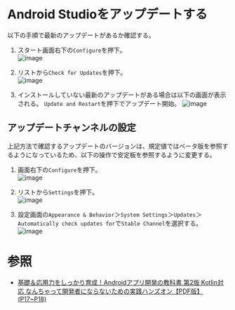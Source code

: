 # Android Studioをアップデートする

以下の手順で最新のアップデートがあるか確認する。

1. スタート画面右下の`Configure`を押下。  
![image](https://user-images.githubusercontent.com/85177462/145698138-ec185a07-3cf5-40c5-b16b-8f39f160a908.png)

2. リストから`Check for Updates`を押下。  
![image](https://user-images.githubusercontent.com/85177462/145698167-243cec97-542b-4d51-8c73-c77da4b7f623.png)

3. インストールしていない最新のアップデートがある場合は以下の画面が表示される。 
   `Update and Restart`を押下でアップデート開始。 
![image](https://user-images.githubusercontent.com/85177462/145698188-03c4a7d8-5ab5-48f9-867f-13d6bf05c015.png)

## アップデートチャンネルの設定

上記方法で確認するアップデートのバージョンは、規定値ではベータ版を参照するようになっているため、以下の操作で安定板を参照するように変更する。

1. 画面右下の`Configure`を押下。  
![image](https://user-images.githubusercontent.com/85177462/145698223-bbfe6ba8-02b5-4a65-b228-be5e94128fad.png)

2. リストから`Settings`を押下。  
![image](https://user-images.githubusercontent.com/85177462/145698233-434fe71f-5a00-43d5-913e-e7adfd48c2a1.png)

3. 設定画面の`Appearance & Behavior`＞`System Settings`＞`Updates`＞`Automatically check updates for`で`Stable Channel`を選択する。
![image](https://user-images.githubusercontent.com/85177462/145698246-5b5122ad-b03f-48fe-b357-51632cfb7579.png)

# 参照
- [基礎＆応用力をしっかり育成！Androidアプリ開発の教科書 第2版 Kotlin対応 なんちゃって開発者にならないための実践ハンズオン【PDF版】(P17~P18)]()